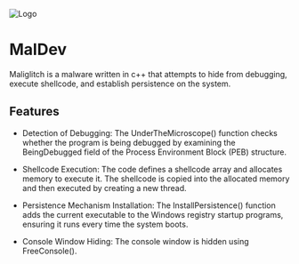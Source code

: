 

![Logo](https://th.bing.com/th/id/R.439ceba5823e9662c3a567f3ab267e89?rik=l%2fCHtrcTEmyhOQ&riu=http%3a%2f%2fdownload.bitsdujour.com%2fsoftware%2ficon%2fwise-anti-malware.png&ehk=VeJVkGEqaO7EYfuZ7xYgZs5EbL8Vj9VJShcvM8LE%2b%2b8%3d&risl=&pid=ImgRaw&r=0)



# MalDev

Maliglitch is a malware written in c++ that attempts to hide from debugging, execute shellcode, and establish persistence on the system.



## Features

- Detection of Debugging: The UnderTheMicroscope() function checks whether the program is being debugged by examining the BeingDebugged field of the Process Environment Block (PEB) structure.

- Shellcode Execution: The code defines a shellcode array and allocates memory to execute it. The shellcode is copied into the allocated memory and then executed by creating a new thread.

- Persistence Mechanism Installation: The InstallPersistence() function adds the current executable to the Windows registry startup programs, ensuring it runs every time the system boots.

- Console Window Hiding: The console window is hidden using FreeConsole().
